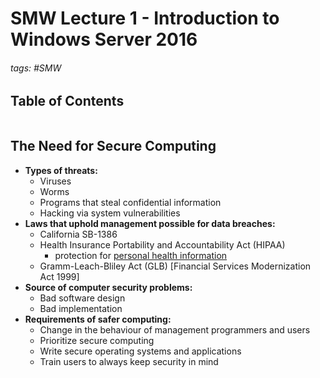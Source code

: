 # SMW Lecture 1 - Introduction to Windows Server 2016

###### tags: #SMW

## Table of Contents
```toc
```

## The Need for Secure Computing
- **Types of threats:**
	- Viruses
	- Worms
	- Programs that steal confidential information
	- Hacking via system vulnerabilities
- **Laws that uphold management possible for data breaches:**
	- California SB-1386
	- Health Insurance Portability and Accountability Act (HIPAA)
		- protection for <u>personal health information</u>
	- Gramm-Leach-Bliley Act (GLB) [Financial Services Modernization Act 1999]
- **Source of computer security problems:**
	- Bad software design
	- Bad implementation
- **Requirements of safer computing:**
	- Change in the behaviour of management programmers and users
	- Prioritize secure computing
	- Write secure operating systems and applications
	- Train users to always keep security in mind

###